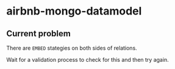 # airbnb-mongo-datamodel

## Current problem

There are `EMBED` stategies on both sides of relations.

Wait for a validation process to check for this and then try again.
